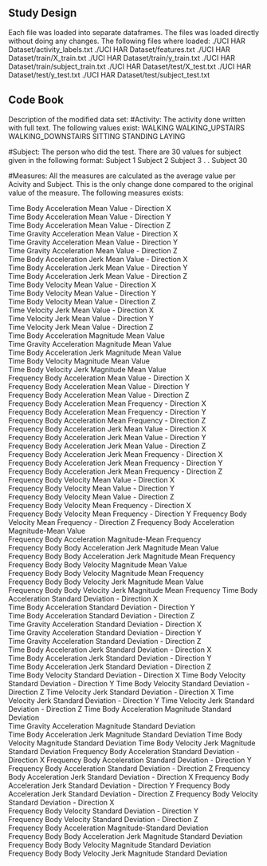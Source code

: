 ## Study Design
Each file was loaded into separate dataframes.
The files was loaded directly without doing any changes.
The following files where loaded:
./UCI HAR Dataset/activity_labels.txt
./UCI HAR Dataset/features.txt
./UCI HAR Dataset/train/X_train.txt
./UCI HAR Dataset/train/y_train.txt
./UCI HAR Dataset/train/subject_train.txt
./UCI HAR Dataset/test/X_test.txt
./UCI HAR Dataset/test/y_test.txt
./UCI HAR Dataset/test/subject_test.txt

## Code Book
Description of the modified data set:
#Activity: 
The activity done written with full text. 
The following values exist:
WALKING
WALKING_UPSTAIRS
WALKING_DOWNSTAIRS
SITTING
STANDING
LAYING

#Subject:
The person who did the test.
There are 30 values for subject given in the following format:
Subject 1
Subject 2
Subject 3
.
.
Subject 30

#Measures:
All the measures are calculated as the average value per Acivity and Subject.
This is the only change done compared to the original value of the measure.
The following measures exists:

Time Body Acceleration Mean Value - Direction X                    
Time Body Acceleration Mean Value - Direction Y                   
Time Body Acceleration Mean Value - Direction Z                    
Time Gravity Acceleration Mean Value - Direction X                
Time Gravity Acceleration Mean Value - Direction Y                 
Time Gravity Acceleration Mean Value - Direction Z                
Time Body Acceleration Jerk Mean Value - Direction X               
Time Body Acceleration Jerk Mean Value - Direction Y              
Time Body Acceleration Jerk Mean Value - Direction Z               
Time Body Velocity Mean Value - Direction X                       
Time Body Velocity Mean Value - Direction Y                      
Time Body Velocity Mean Value - Direction Z                       
Time Velocity Jerk Mean Value - Direction X                        
Time Velocity Jerk Mean Value - Direction Y                       
Time Velocity Jerk Mean Value - Direction Z                        
Time Body Acceleration Magnitude Mean Value                       
Time Gravity Acceleration Magnitude Mean Value                     
Time Body Acceleration Jerk Magnitude Mean Value                  
Time Body Velocity Magnitude Mean Value                            
Time Body Velocity Jerk Magnitude Mean Value                      
Frequency Body Acceleration Mean Value - Direction X               
Frequency Body Acceleration Mean Value - Direction Y              
Frequency Body Acceleration Mean Value - Direction Z               
Frequency Body Acceleration Mean Frequency - Direction X          
Frequency Body Acceleration Mean Frequency - Direction Y           
Frequency Body Acceleration Mean Frequency - Direction Z          
Frequency Body Acceleration Jerk Mean Value - Direction X          
Frequency Body Acceleration Jerk Mean Value - Direction Y         
Frequency Body Acceleration Jerk Mean Value - Direction Z          
Frequency Body Acceleration Jerk Mean Frequency - Direction X
Frequency Body Acceleration Jerk Mean Frequency - Direction Y
Frequency Body Acceleration Jerk Mean Frequency - Direction Z     
Frequency Body Velocity Mean Value - Direction X                   
Frequency Body Velocity Mean Value - Direction Y                  
Frequency Body Velocity Mean Value - Direction Z                   
Frequency Body Velocity Mean Frequency - Direction X              
Frequency Body Velocity Mean Frequency - Direction Y
Frequency Body Velocity Mean Frequency - Direction Z
Frequency Body Acceleration Magnitude-Mean Value                 
Frequency Body Acceleration Magnitude-Mean Frequency         
Frequency Body Body Acceleration Jerk Magnitude Mean Value      
Frequency Body Body Acceleration Jerk Magnitude Mean Frequency
Frequency Body Body Velocity Magnitude Mean Value                  
Frequency Body Body Velocity Magnitude Mean Frequency             
Frequency Body Body Velocity Jerk Magnitude Mean Value             
Frequency Body Body Velocity Jerk Magnitude Mean Frequency
Time Body Acceleration Standard Deviation - Direction X         
Time Body Acceleration Standard Deviation - Direction Y           
Time Body Acceleration Standard Deviation - Direction Z          
Time Gravity Acceleration Standard Deviation - Direction X        
Time Gravity Acceleration Standard Deviation - Direction Y         
Time Gravity Acceleration Standard Deviation - Direction Z       
Time Body Acceleration Jerk Standard Deviation - Direction X       
Time Body Acceleration Jerk Standard Deviation - Direction Y      
Time Body Acceleration Jerk Standard Deviation - Direction Z       
Time Body Velocity Standard Deviation - Direction X
Time Body Velocity Standard Deviation - Direction Y
Time Body Velocity Standard Deviation - Direction Z
Time Velocity Jerk Standard Deviation - Direction X
Time Velocity Jerk Standard Deviation - Direction Y
Time Velocity Jerk Standard Deviation - Direction Z
Time Body Acceleration Magnitude Standard Deviation             
Time Gravity Acceleration Magnitude Standard Deviation            
Time Body Acceleration Jerk Magnitude Standard Deviation
Time Body Velocity Magnitude Standard Deviation
Time Body Velocity Jerk Magnitude Standard Deviation
Frequency Body Acceleration Standard Deviation - Direction X
Frequency Body Acceleration Standard Deviation - Direction Y
Frequency Body Acceleration Standard Deviation - Direction Z
Frequency Body Acceleration Jerk Standard Deviation - Direction X 
Frequency Body Acceleration Jerk Standard Deviation - Direction Y
Frequency Body Acceleration Jerk Standard Deviation - Direction Z
Frequency Body Velocity Standard Deviation - Direction X           
Frequency Body Velocity Standard Deviation - Direction Y          
Frequency Body Velocity Standard Deviation - Direction Z           
Frequency Body Acceleration Magnitude-Standard Deviation          
Frequency Body Body Acceleration Jerk Magnitude Standard Deviation
Frequency Body Body Velocity Magnitude Standard Deviation     
Frequency Body Body Velocity Jerk Magnitude Standard Deviation

